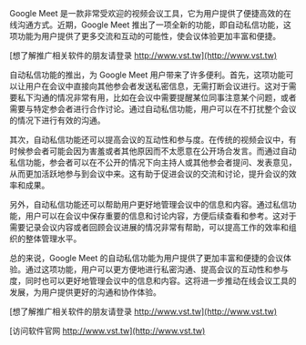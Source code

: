 Google Meet 是一款非常受欢迎的视频会议工具，它为用户提供了便捷高效的在线沟通方式。近期，Google Meet 推出了一项全新的功能，即自动私信功能，这项功能为用户提供了更多交流和互动的可能性，使会议体验更加丰富和便捷。

[想了解推广相关软件的朋友请登录 http://www.vst.tw](http://www.vst.tw)

自动私信功能的推出，为 Google Meet 用户带来了许多便利。首先，这项功能可以让用户在会议中直接向其他参会者发送私密信息，无需打断会议进行。这对于需要私下沟通的情况非常有用，比如在会议中需要提醒某位同事注意某个问题，或者需要与特定参会者进行合作讨论。通过自动私信功能，用户可以在不打扰整个会议的情况下进行有效的沟通。

其次，自动私信功能还可以提高会议的互动性和参与度。在传统的视频会议中，有时候参会者可能会因为害羞或者其他原因而不太愿意在公开场合发言。而通过自动私信功能，参会者可以在不公开的情况下向主持人或其他参会者提问、发表意见，从而更加活跃地参与到会议中来。这有助于促进会议的交流和讨论，提升会议的效率和成果。

另外，自动私信功能还可以帮助用户更好地管理会议中的信息和内容。通过私信功能，用户可以在会议中保存重要的信息和讨论内容，方便后续查看和参考。这对于需要记录会议内容或者回顾会议进展的情况非常有帮助，可以提高工作的效率和组织的整体管理水平。

总的来说，Google Meet 的自动私信功能为用户提供了更加丰富和便捷的会议体验。通过这项功能，用户可以更方便地进行私密沟通、提高会议的互动性和参与度，同时也可以更好地管理会议中的信息和内容。这将进一步推动在线会议工具的发展，为用户提供更好的沟通和协作体验。

[想了解推广相关软件的朋友请登录 http://www.vst.tw](http://www.vst.tw)


[访问软件官网 http://www.vst.tw](http://www.vst.tw)
